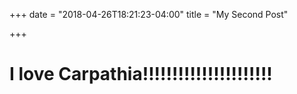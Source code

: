 +++
date = "2018-04-26T18:21:23-04:00"
title = "My Second Post"

+++
# I love Carpathia!!!!!!!!!!!!!!!!!!!!!!